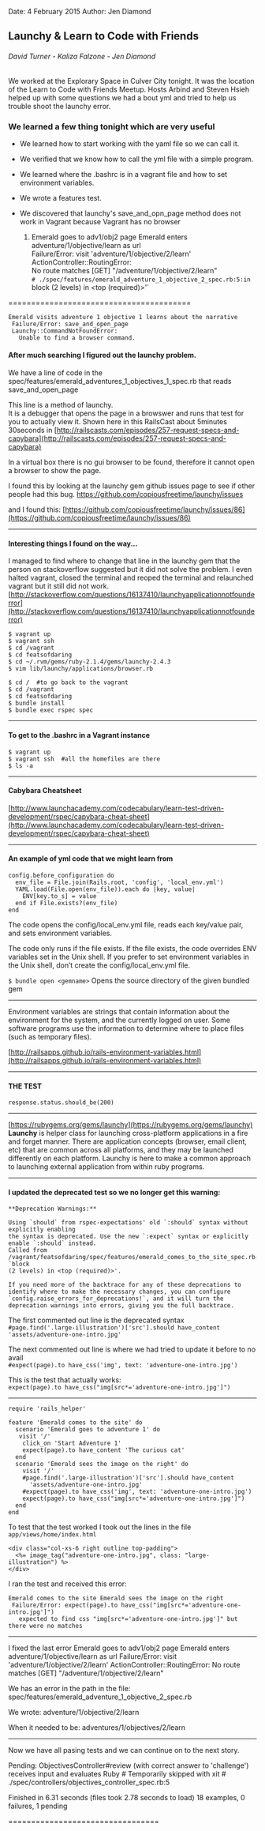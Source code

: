 Date: 4 February 2015
Author: Jen Diamond

## Launchy & Learn to Code with Friends

###### David Turner - Kaliza Falzone - Jen Diamond

We worked at the Explorary Space in Culver City tonight. It was the location of the 
Learn to Code with Friends Meetup. Hosts Arbind and Steven Hsieh helped up with 
some questions we had a bout yml and tried to help us trouble shoot the launchy error.

### We learned a few thing tonight which are very useful

+ We learned how to start working with the yaml file so we can call it.
+ We verified that we know how to call the yml file with a simple program.
+ We learned where the .bashrc is in a vagrant file and how to set environment variables.
+ We wrote a features test.
+ We discovered that launchy's save_and_opn_page method does not work in Vagrant because Vagrant has no browser

    1) Emerald goes to adv1/obj2 page Emerald enters adventure/1/objective/learn as url  
     Failure/Error: visit 'adventure/1/objective/2/learn'  
     ActionController::RoutingError:  
       No route matches [GET] "/adventure/1/objective/2/learn"  
     `# ./spec/features/emerald_adventure_1_objective_2_spec.rb:5:in `block (2 levels) in <top (required)>'`  

========================================

    Emerald visits adventure 1 objective 1 learns about the narrative  
     Failure/Error: save_and_open_page  
     Launchy::CommandNotFoundError:  
       Unable to find a browser command.

#### After much searching I figured out the launchy problem. 

We have a line of code in the spec/features/emerald_adventures_1_objectives_1_spec.rb that reads save_and_open_page

This line is a method of launchy.  
It is a debugger that opens the page in a browswer and runs that test for you to actually view it. 
Shown here in this RailsCast about 5minutes 30seconds in 
[http://railscasts.com/episodes/257-request-specs-and-capybara](http://railscasts.com/episodes/257-request-specs-and-capybara)

In a virtual box there is no gui browser to be found, therefore it cannot open a browser to show the page.

I found this by looking at the launchy gem github issues page to see if other people had this bug. https://github.com/copiousfreetime/launchy/issues

and I found this: [https://github.com/copiousfreetime/launchy/issues/86](https://github.com/copiousfreetime/launchy/issues/86)

-------------------------------------------
#### Interesting things I found on the way...

I managed to find where to change that line in the launchy gem that the person on stackoverflow 
suggested but it did not solve the problem. I even halted vagrant, closed the terminal and 
reoped the terminal and relaunched vagrant but it still did not work.
[http://stackoverflow.com/questions/16137410/launchyapplicationnotfounderror](http://stackoverflow.com/questions/16137410/launchyapplicationnotfounderror)

    $ vagrant up  
    $ vagrant ssh  
    $ cd /vagrant  
    $ cd featsofdaring  
    $ cd ~/.rvm/gems/ruby-2.1.4/gems/launchy-2.4.3  
    $ vim lib/launchy/applications/browser.rb

    $ cd /  #to go back to the vagrant  
    $ cd /vagrant  
    $ cd featsofdaring  
    $ bundle install  
    $ bundle exec rspec spec

---------------------------------------

#### To get to the .bashrc in a Vagrant instance

    $ vagrant up  
    $ vagrant ssh  #all the homefiles are there  
    $ ls -a

---------------------------------------

#### Cabybara Cheatsheet

[http://www.launchacademy.com/codecabulary/learn-test-driven-development/rspec/capybara-cheat-sheet](http://www.launchacademy.com/codecabulary/learn-test-driven-development/rspec/capybara-cheat-sheet)

---------------------------------------

#### An example of yml code that we might learn from

    config.before_configuration do
      env_file = File.join(Rails.root, 'config', 'local_env.yml')
      YAML.load(File.open(env_file)).each do |key, value|
        ENV[key.to_s] = value
      end if File.exists?(env_file)
    end

The code opens the config/local_env.yml file, reads each key/value pair, and sets environment variables.

The code only runs if the file exists. If the file exists, the code overrides ENV variables set in the 
Unix shell. If you prefer to set environment variables in the Unix shell, don’t create the 
config/local_env.yml file.

`$ bundle open <gemname>`
Opens the source directory of the given bundled gem

----------------------------------------

Environment variables are strings that contain information about the environment for the system, 
and the currently logged on user. Some software programs use the information to determine where 
to place files (such as temporary files).

[http://railsapps.github.io/rails-environment-variables.html](http://railsapps.github.io/rails-environment-variables.html)

----------------------------------------

#### THE TEST

`response.status.should_be(200)`

----------------------------------------

[https://rubygems.org/gems/launchy](https://rubygems.org/gems/launchy)  
**Launchy** is helper class for launching cross-platform applications in a fire and forget manner. 
There are application concepts (browser, email client, etc) that are common across all platforms, 
and they may be launched differently on each platform. Launchy is here to make a common approach 
to launching external application from within ruby programs.

----------------------------------------

#### I updated the deprecated test so we no longer get this warning:

    **Deprecation Warnings:**

    Using `should` from rspec-expectations' old `:should` syntax without explicitly enabling 
    the syntax is deprecated. Use the new `:expect` syntax or explicitly enable `:should` instead. 
    Called from /vagrant/featsofdaring/spec/features/emerald_comes_to_the_site_spec.rb:11:in `block 
    (2 levels) in <top (required)>'.

    If you need more of the backtrace for any of these deprecations to
    identify where to make the necessary changes, you can configure
    `config.raise_errors_for_deprecations!`, and it will turn the
    deprecation warnings into errors, giving you the full backtrace.

The first commented out line is the deprecated syntax  
`#page.find('.large-illustration')['src'].should have_content`  
  `'assets/adventure-one-intro.jpg'`
  
The next commented out line is where we had tried to update it before to no avail  
  `#expect(page).to have_css('img', text: 'adventure-one-intro.jpg')`
  
This is the test that actually works:  
  `expect(page).to have_css("img[src*='adventure-one-intro.jpg']")`

---------------------

    require 'rails_helper'  

    feature 'Emerald comes to the site' do  
      scenario 'Emerald goes to adventure 1' do  
       visit '/'   
        click_on 'Start Adventure 1'  
        expect(page).to have_content 'The curious cat'  
      end  
      scenario 'Emerald sees the image on the right' do  
        visit '/'  
        #page.find('.large-illustration')['src'].should have_content  
          'assets/adventure-one-intro.jpg'  
        #expect(page).to have_css('img', text: 'adventure-one-intro.jpg')  
        expect(page).to have_css("img[src*='adventure-one-intro.jpg']")  
      end  
    end
    
To test that the test worked I took out the lines in the file  
  `app/views/home/index.html`

    <div class="col-xs-6 right outline top-padding">  
      <%= image_tag("adventure-one-intro.jpg", class: "large-illustration") %>  
    </div>

I ran the test and received this error:  

    Emerald comes to the site Emerald sees the image on the right  
     Failure/Error: expect(page).to have_css("img[src*='adventure-one-intro.jpg']")  
       expected to find css "img[src*='adventure-one-intro.jpg']" but there were no matches  
   
---------------------

I fixed the last error
Emerald goes to adv1/obj2 page Emerald enters adventure/1/objective/learn as url
     Failure/Error: visit 'adventure/1/objective/2/learn'
     ActionController::RoutingError:
       No route matches [GET] "/adventure/1/objective/2/learn"

We has an error in the path in the file:
spec/features/emerald_adventure_1_objective_2_spec.rb

We wrote:
adventure/1/objective/2/learn

When it needed to be:
adventures/1/objectives/2/learn

---------------------

Now we have all pasing tests and we can continue on to the next story.

Pending:
  ObjectivesController#review (with correct answer to 'challenge') receives input and evaluates Ruby
    # Temporarily skipped with xit
    # ./spec/controllers/objectives_controller_spec.rb:5

Finished in 6.31 seconds (files took 2.78 seconds to load)
18 examples, 0 failures, 1 pending

=================================
